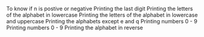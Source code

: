 To know if n is postive or negative
Printing the last digit
Printing the letters of the alphabet in lowercase
Printing the letters of the alphabet in lowercase and uppercase
Printing the alphabets except e and q
Printing numbers 0 - 9
Printing numbers 0 - 9
Printing the alphabet in reverse
